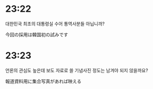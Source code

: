# 23:22

대한민국 최초의 대통령실 수어 통역사분들 아닙니까?

 今回の採用は韓国初の試みです

# 23:23

언론의 관심도 높은데 보도 자료로 쓸 기념사진 정도는 남겨야 되지 않을까요?

 報道資料用に集合写真があれば映える
